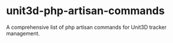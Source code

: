 # unit3d-php-artisan-commands
A comprehensive list of php artisan commands for Unit3D tracker management.
